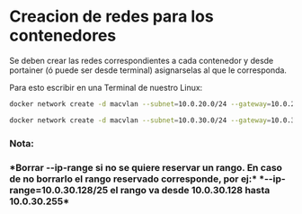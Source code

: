 # Creacion de redes para los contenedores

Se deben crear las redes correspondientes a cada contenedor y desde portainer (ó puede ser desde terminal) asignarselas al que le corresponda.

Para esto escribir en una Terminal de nuestro Linux:

```bash
docker network create -d macvlan --subnet=10.0.20.0/24 --gateway=10.0.20.1 --ip-range=10.0.20.128/25 -o parent=enp3s0.20 tv

docker network create -d macvlan --subnet=10.0.30.0/24 --gateway=10.0.30.1 --ip-range=10.0.30.128/25 -o parent=enp3s0.30 VoIP
```

<h3>Nota:<h3> *Borrar --ip-range si no se quiere reservar un rango. En caso de no borrarlo el rango reservado corresponde, por ej:*
*--ip-range=10.0.30.128/25 el rango va desde 10.0.30.128 hasta 10.0.30.255*
